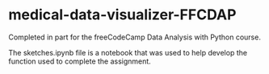 # medical-data-visualizer-FFCDAP
Completed in part for the freeCodeCamp Data Analysis with Python course.

The sketches.ipynb file is a notebook that was used to help develop the function used to complete the assignment. 